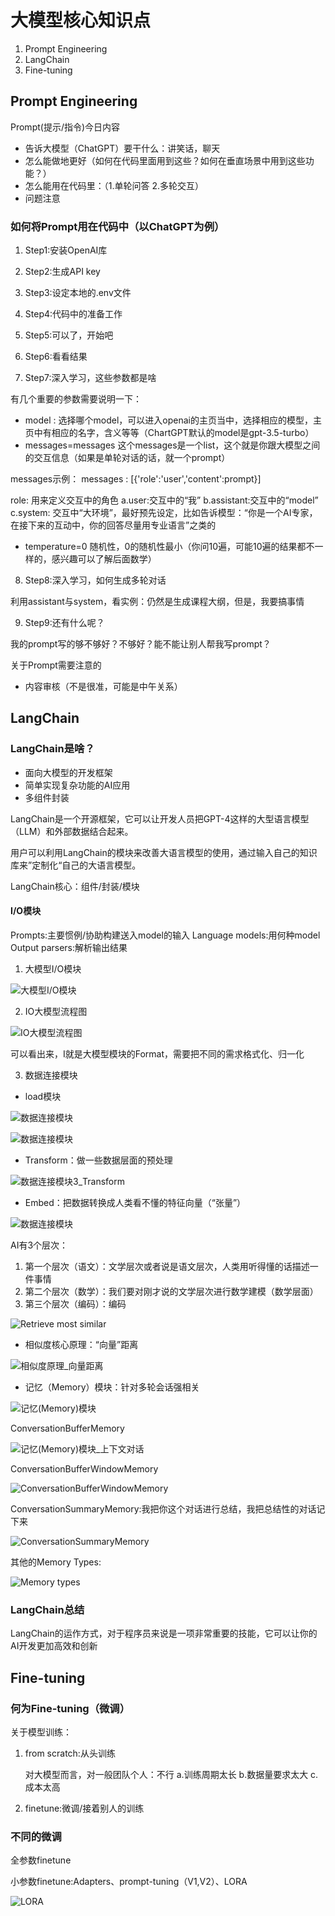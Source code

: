 # 大模型核心知识点

1. Prompt Engineering
2. LangChain
3. Fine-tuning

## Prompt Engineering

Prompt(提示/指令)今日内容

- 告诉大模型（ChatGPT）要干什么：讲笑话，聊天
- 怎么能做地更好（如何在代码里面用到这些？如何在垂直场景中用到这些功能？）
- 怎么能用在代码里：（1.单轮问答 2.多轮交互）
- 问题注意

### 如何将Prompt用在代码中（以ChatGPT为例）

1. Step1:安装OpenAI库


2. Step2:生成API key


3. Step3:设定本地的.env文件


4. Step4:代码中的准备工作


5. Step5:可以了，开始吧

6. Step6:看看结果


7. Step7:深入学习，这些参数都是啥

有几个重要的参数需要说明一下：

- model : 选择哪个model，可以进入openai的主页当中，选择相应的模型，主页中有相应的名字，含义等等（ChartGPT默认的model是gpt-3.5-turbo）
- messages=messages 这个messages是一个list，这个就是你跟大模型之间的交互信息（如果是单轮对话的话，就一个prompt）

messages示例： messages : [{'role':'user','content':prompt}]

role: 用来定义交互中的角色 a.user:交互中的“我” b.assistant:交互中的“model” c.system:
交互中“大环境”，最好预先设定，比如告诉模型：“你是一个AI专家，在接下来的互动中，你的回答尽量用专业语言”之类的

- temperature=0 随机性，0的随机性最小（你问10遍，可能10遍的结果都不一样的，感兴趣可以了解后面数学）

8. Step8:深入学习，如何生成多轮对话

利用assistant与system，看实例：仍然是生成课程大纲，但是，我要搞事情

9. Step9:还有什么呢？

我的prompt写的够不够好？不够好？能不能让别人帮我写prompt？

关于Prompt需要注意的

- 内容审核（不是很准，可能是中午关系）

## LangChain

### LangChain是啥？

- 面向大模型的开发框架
- 简单实现复杂功能的AI应用
- 多组件封装

LangChain是一个开源框架，它可以让开发人员把GPT-4这样的大型语言模型（LLM）和外部数据结合起来。

用户可以利用LangChain的模块来改善大语言模型的使用，通过输入自己的知识库来”定制化“自己的大语言模型。

LangChain核心：组件/封装/模块

#### I/O模块

Prompts:主要惯例/协助构建送入model的输入
Language models:用何种model
Output parsers:解析输出结果

1. 大模型I/O模块

![大模型I/O模块](./images/IO模块.png)

2. IO大模型流程图

![IO大模型流程图](./images/IO模型流程图.png)

可以看出来，I就是大模型模块的Format，需要把不同的需求格式化、归一化

3. 数据连接模块

- load模块

![数据连接模块](./images/数据连接模块.png)

![数据连接模块](./images/数据连接模块2.png)

- Transform：做一些数据层面的预处理

![数据连接模块3_Transform](./images/数据连接模块3_Transform.png)

- Embed：把数据转换成人类看不懂的特征向量（“张量”）

![数据连接模块](./images/数据连接模块_Embed.png)


AI有3个层次：

1. 第一个层次（语文）：文学层次或者说是语文层次，人类用听得懂的话描述一件事情
2. 第二个层次（数学）：我们要对刚才说的文学层次进行数学建模（数学层面）
3. 第三个层次（编码）：编码

![Retrieve most similar](./images/Retrieve'most%20similar.png)

- 相似度核心原理：“向量”距离

![相似度原理_向量距离](./images/相似度原理_向量距离.png)


- 记忆（Memory）模块：针对多轮会话强相关

![记忆(Memory)模块](./images/记忆模块.png)

ConversationBufferMemory

![记忆(Memory)模块_上下文对话](./images/记忆模块_上下文对话.png)

ConversationBufferWindowMemory

![ConversationBufferWindowMemory](./images/记忆模块_ConversationBufferWindowMemory.png)

ConversationSummaryMemory:我把你这个对话进行总结，我把总结性的对话记下来

![ConversationSummaryMemory](./images/记忆模块_ConversationSummaryMemory.png)

其他的Memory Types:

![Memory types](./images/记忆模块_other_Memory_Types.png)

### LangChain总结

LangChain的运作方式，对于程序员来说是一项非常重要的技能，它可以让你的AI开发更加高效和创新

## Fine-tuning

### 何为Fine-tuning（微调）

关于模型训练：

1. from scratch:从头训练
   
   对大模型而言，对一般团队个人：不行
   a.训练周期太长
   b.数据量要求太大
   c.成本太高
2. finetune:微调/接着别人的训练

### 不同的微调

全参数finetune

小参数finetune:Adapters、prompt-tuning（V1,V2）、LORA

![LORA](./images/fine-tune_LORA.png)













